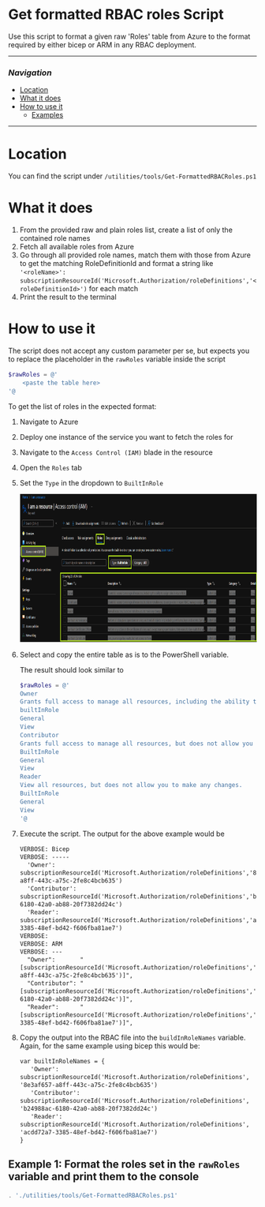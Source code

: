# Get formatted RBAC roles Script

Use this script to format a given raw 'Roles' table from Azure to the format required by either bicep or ARM in any RBAC deployment.

---

### _Navigation_

- [Location](#location)
- [What it does](#what-it-does)
- [How to use it](#how-to-use-it)
  - [Examples](#examples)

---
# Location

You can find the script under `/utilities/tools/Get-FormattedRBACRoles.ps1`

# What it does

1. From the provided raw and plain roles list, create a list of only the contained role names
1. Fetch all available roles from Azure
1. Go through all provided role names, match them with those from Azure to get the matching RoleDefinitionId and format a string like `'<roleName>': subscriptionResourceId('Microsoft.Authorization/roleDefinitions','<roleDefinitionId>')` for each match
1. Print the result to the terminal

# How to use it

The script does not accept any custom parameter per se, but expects you to replace the placeholder in the `rawRoles` variable inside the script

```PowerShell
$rawRoles = @'
    <paste the table here>
'@
```

To get the list of roles in the expected format:
1. Navigate to Azure
1. Deploy one instance of the service you want to fetch the roles for
1. Navigate to the `Access Control (IAM)` blade in the resource
1. Open the `Roles` tab
1. Set the `Type` in the dropdown to `BuiltInRole`

   <img src="media/rbacRoles.png" alt="Complete deployment flow filtered" height="300">

1. Select and copy the entire table as is to the PowerShell variable.

   The result should look similar to

   ```PowerShell
   $rawRoles = @'
   Owner
   Grants full access to manage all resources, including the ability to assign roles in Azure RBAC.
   builtInRole
   General
   View
   Contributor
   Grants full access to manage all resources, but does not allow you to assign roles in Azure RBAC, manage assignments in Azure Blueprints, or share image galleries.
   BuiltInRole
   General
   View
   Reader
   View all resources, but does not allow you to make any changes.
   BuiltInRole
   General
   View
   '@
   ```
1. Execute the script. The output for the above example would be

    ```text
    VERBOSE: Bicep
    VERBOSE: -----
      'Owner':       subscriptionResourceId('Microsoft.Authorization/roleDefinitions','8e3af657-a8ff-443c-a75c-2fe8c4bcb635')
      'Contributor': subscriptionResourceId('Microsoft.Authorization/roleDefinitions','b24988ac-6180-42a0-ab88-20f7382dd24c')
      'Reader':      subscriptionResourceId('Microsoft.Authorization/roleDefinitions','acdd72a7-3385-48ef-bd42-f606fba81ae7')
    VERBOSE:
    VERBOSE: ARM
    VERBOSE: ---
      "Owner":       "[subscriptionResourceId('Microsoft.Authorization/roleDefinitions','8e3af657-a8ff-443c-a75c-2fe8c4bcb635')]",
      "Contributor": "[subscriptionResourceId('Microsoft.Authorization/roleDefinitions','b24988ac-6180-42a0-ab88-20f7382dd24c')]",
      "Reader":      "[subscriptionResourceId('Microsoft.Authorization/roleDefinitions','acdd72a7-3385-48ef-bd42-f606fba81ae7')]",
    ```
1. Copy the output into the RBAC file into the `buildInRoleNames` variable. Again, for the same example using bicep this would be:

   ```bicep
   var builtInRoleNames = {
      'Owner': subscriptionResourceId('Microsoft.Authorization/roleDefinitions', '8e3af657-a8ff-443c-a75c-2fe8c4bcb635')
      'Contributor': subscriptionResourceId('Microsoft.Authorization/roleDefinitions', 'b24988ac-6180-42a0-ab88-20f7382dd24c')
      'Reader': subscriptionResourceId('Microsoft.Authorization/roleDefinitions', 'acdd72a7-3385-48ef-bd42-f606fba81ae7')
   }
   ```

## Example 1: Format the roles set in the `rawRoles` variable and print them to the console
```powershell
. './utilities/tools/Get-FormattedRBACRoles.ps1'
```
